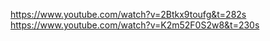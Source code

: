 https://www.youtube.com/watch?v=2Btkx9toufg&t=282s
https://www.youtube.com/watch?v=K2m52F0S2w8&t=230s
